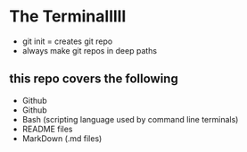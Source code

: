 # The Terminalllll

- git init = creates git repo
- always make git repos in deep paths

## this repo covers the following
- Github
- Github
- Bash (scripting language used by command line terminals)
- README files
- MarkDown (.md files)
